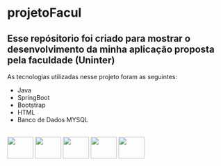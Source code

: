 # projetoFacul

<h2> Esse repósitorio foi criado para mostrar o desenvolvimento da minha aplicação proposta pela faculdade (Uninter) </h2>

<p> As tecnologias utilizadas nesse projeto foram as seguintes: </p>
<ul>
  <li>Java</li>
  <li>SpringBoot</li>
  <li>Bootstrap</li>
  <li>HTML</li>
  <li>Banco de Dados MYSQL</li>
</ul>

<div style="display: inline_block"><br>
  <img align="center" height="50" width="60" src="https://cdn.jsdelivr.net/gh/devicons/devicon/icons/java/java-original-wordmark.svg">
  <img align="center" height="50" width="60" src="https://cdn.jsdelivr.net/gh/devicons/devicon/icons/spring/spring-original.svg" />
  <img align="center" height="50" width="60" src="https://cdn.jsdelivr.net/gh/devicons/devicon@latest/icons/bootstrap/bootstrap-original.svg" />
  <img align="center" height="50" width="60" src="https://cdn.jsdelivr.net/gh/devicons/devicon@latest/icons/html5/html5-original.svg" />
  <img align="center" height="50" width="60" src="https://cdn.jsdelivr.net/gh/devicons/devicon/icons/mysql/mysql-original-wordmark.svg" />


